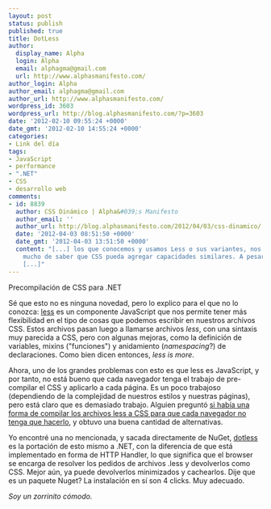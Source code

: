 ```yaml
---
layout: post
status: publish
published: true
title: DotLess
author:
  display_name: Alpha
  login: Alpha
  email: alphagma@gmail.com
  url: http://www.alphasmanifesto.com/
author_login: Alpha
author_email: alphagma@gmail.com
author_url: http://www.alphasmanifesto.com/
wordpress_id: 3603
wordpress_url: http://blog.alphasmanifesto.com/?p=3603
date: '2012-02-10 09:55:24 +0000'
date_gmt: '2012-02-10 14:55:24 +0000'
categories:
- Link del día
tags:
- JavaScript
- performance
- ".NET"
- CSS
- desarrollo web
comments:
- id: 8839
  author: CSS Dinámico | Alpha&#039;s Manifesto
  author_email: ''
  author_url: http://blog.alphasmanifesto.com/2012/04/03/css-dinamico/
  date: '2012-04-03 08:51:50 +0000'
  date_gmt: '2012-04-03 13:51:50 +0000'
  content: "[...] los que conocemos y usamos Less o sus variantes, nos alegraríamos
    mucho de saber que CSS pueda agregar capacidades similares. A pesar de que gran
    [...]"
---
```


Precompilación de CSS para .NET


Sé que esto no es ninguna novedad, pero lo explico para el que no lo conozca: <a href="http://lesscss.org/">less</a> es un componente JavaScript que nos permite tener más flexibilidad en el tipo de cosas que podemos escribir en nuestros archivos CSS. Estos archivos pasan luego a llamarse archivos _less_, con una sintaxis muy parecida a CSS, pero con algunas mejoras, como la definición de variables, mixins ("funciones") y anidamiento (_namespacing_?) de declaraciones. Como bien dicen entonces, _less is more_.

Ahora, uno de los grandes problemas con esto es que less es JavaScript, y por tanto, no está bueno que cada navegador tenga el trabajo de pre-compilar el CSS y aplicarlo a cada página. Es un poco trabajoso (dependiendo de la complejidad de nuestros estilos y nuestras páginas), pero está claro que es demasiado trabajo. Alguien preguntó <a href="http://webmasters.stackexchange.com/questions/25289/is-there-a-way-to-compile-less-files-to-css-so-that-every-browser-doesnt-have">si había una forma de compilar los archivos less a CSS para que cada navegador no tenga que hacerlo</a>, y obtuvo una buena cantidad de alternativas.

Yo encontré una no mencionada, y sacada directamente de NuGet, <a href="http://www.dotlesscss.org/">dotless</a> es la portación de esto mismo a .NET, con la diferencia de que está implementado en forma de HTTP Handler, lo que significa que el browser se encarga de resolver los pedidos de archivos .less y devolverlos como CSS. Mejor aún, ya puede devolverlos minimizados y cachearlos. Dije que es un paquete Nuget? La instalación en sí son 4 clicks. Muy adecuado.

_Soy un zorrinito cómodo._
